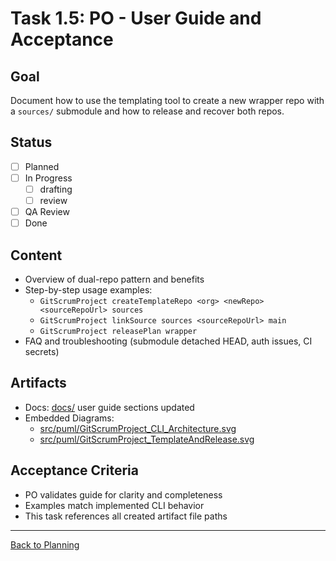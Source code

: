 # Task 1.5: PO - User Guide and Acceptance

## Goal
Document how to use the templating tool to create a new wrapper repo with a `sources/` submodule and how to release and recover both repos.

## Status
- [ ] Planned
- [ ] In Progress
  - [ ] drafting
  - [ ] review
- [ ] QA Review
- [ ] Done

## Content
- Overview of dual-repo pattern and benefits
- Step-by-step usage examples:
  - `GitScrumProject createTemplateRepo <org> <newRepo> <sourceRepoUrl> sources`
  - `GitScrumProject linkSource sources <sourceRepoUrl> main`
  - `GitScrumProject releasePlan wrapper`
- FAQ and troubleshooting (submodule detached HEAD, auth issues, CI secrets)

## Artifacts
- Docs: [docs/](../../../docs/) user guide sections updated
- Embedded Diagrams:
  - [src/puml/GitScrumProject_CLI_Architecture.svg](../../../src/puml/GitScrumProject_CLI_Architecture.svg)
  - [src/puml/GitScrumProject_TemplateAndRelease.svg](../../../src/puml/GitScrumProject_TemplateAndRelease.svg)

## Acceptance Criteria
- PO validates guide for clarity and completeness
- Examples match implemented CLI behavior
- This task references all created artifact file paths

---

[Back to Planning](./planning.md)